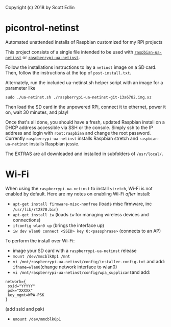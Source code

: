 Copyright (c) 2018 by Scott Edlin

# picontrol-netinst
Automated unattended installs of Raspbian customized for my RPi projects

This project consists of a single file intended to be used with [`raspbian-ua-netinst`](https://github.com/debian-pi/raspbian-ua-netinst) or [`raspberrypi-ua-netinst`](https://github.com/FooDeas/raspberrypi-ua-netinst).

Follow the installations instructions to lay a `netinst` image on a SD card.
Then, follow the instructions at the top of `post-install.txt`.

Alternately, run the included ua-netinst.sh helper script with an image for a parameter like
```
sudo ./ua-netinst.sh ./raspberrypi-ua-netinst-git-13a6782.img.xz
```
Then load the SD card in the unpowered RPi, connect it to ethernet, power it on, wait 30 minutes, and play!

Once that's all done, you should have a fresh, updated Raspbian install on a DHCP address accessible via SSH or the console.
Simply ssh to the IP address and login with `root:raspbian` and change the root password.  Currently `raspberrypi-ua-netinst` installs Raspbian stretch and `raspbian-ua-netinst` installs Raspbian jessie.

The EXTRAS are all downloaded and installed in subfolders of `/usr/local/`.

# Wi-Fi
When using the `raspberrypi-ua-netinst` to install `stretch`, Wi-Fi is not enabled by default.  Here are my notes on enabling Wi-Fi *after* install:
- `apt-get install firmware-misc-nonfree` (loads misc firmware, inc `/usr/lib/rt2870.bin`)
- `apt-get install iw` (loads `iw` for managing wireless devices and connections)
- `ifconfig wlan0 up` (brings the interface up)
- `iw dev wlan0 connect <SSID> key 0:<passphrase>` (connects to an AP)

To perform the install over Wi-Fi:
- image your SD card with a `raspberrypi-ua-netinst` release
- `mount /dev/mmcblk0p1 /mnt`
- `vi /mnt/raspberrypi-ua-netinst/config/installer-config.txt` and add: `ifname=wlan0`(change network interface to wlan0)
- `vi /mnt/raspberrypi-ua-netinst/config/wpa_supplicant`and add:
```
network={
 ssid="YYYYY"
 psk="XXXXX"
 key_mgmt=WPA-PSK
}
```
(add ssid and psk)
- `umount /dev/mmcblk0p1`
